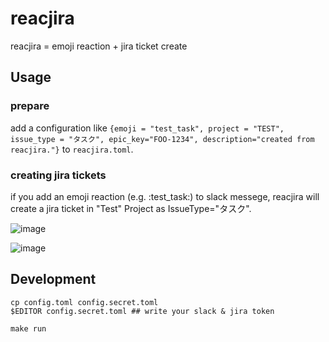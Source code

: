 # reacjira

reacjira = emoji reaction + jira ticket create

## Usage

### prepare

add a configuration like `{emoji = "test_task", project = "TEST", issue_type = "タスク", epic_key="FOO-1234", description="created from reacjira."}` to `reacjira.toml`.

### creating jira tickets

if you add an emoji reaction (e.g. :test_task:) to slack messege, reacjira will create a jira ticket in "Test" Project as IssueType="タスク".

![image](https://user-images.githubusercontent.com/1635885/111093000-0ff33200-857b-11eb-949b-357edda881d8.png)

![image](https://user-images.githubusercontent.com/1635885/111093007-14b7e600-857b-11eb-856f-2de92ee44c61.png)


## Development

```
cp config.toml config.secret.toml
$EDITOR config.secret.toml ## write your slack & jira token

make run
```
